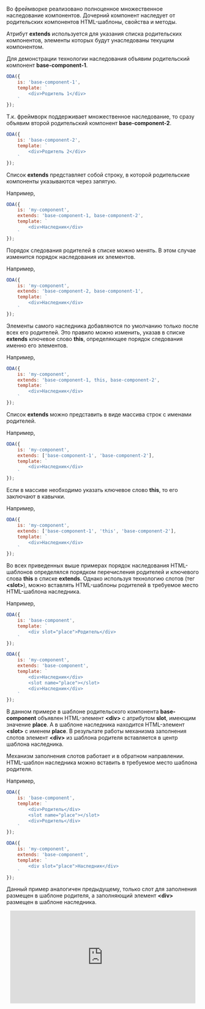 ﻿Во фреймворке реализовано полноценное множественное наследование компонентов. Дочерний компонент наследует от родительских компонентов HTML-шаблоны, свойства и методы.

Атрибут **extends** используется для указания списка родительских компонентов, элементы которых будут унаследованы текущим компонентом.

Для демонстрации технологии наследования объявим родительский компонент **base-component-1**.

```javascript run_edit_[base-component-1.js]
ODA({
    is: 'base-component-1',
    template: `
        <div>Родитель 1</div>
    `
});
```

Т.к. фреймворк поддерживает множественное наследование, то сразу объявим второй родительский компонент **base-component-2**.

```javascript run_edit_[base-component-2.js]
ODA({
    is: 'base-component-2',
    template: `
        <div>Родитель 2</div>
    `
});
```

Список **extends** представляет собой строку, в которой родительские компоненты указываются через запятую.

Например,

```javascript _run_edit_[my-component.js]_{base-component-1.js_base-component-2.js}
ODA({
    is: 'my-component',
    extends: 'base-component-1, base-component-2',
    template: `
        <div>Наследник</div>
    `
});
```

Порядок следования родителей в списке можно менять. В этом случае изменится порядок наследования их элементов.

Например,

```javascript _run_edit_[my-component.js]_{base-component-1.js_base-component-2.js}
ODA({
    is: 'my-component',
    extends: 'base-component-2, base-component-1',
    template: `
        <div>Наследник</div>
    `
});
```

Элементы самого наследника добавляются по умолчанию только после всех его родителей. Это правило можно изменить, указав в списке **extends** ключевое слово **this**, определяющее порядок следования именно его элементов.

Например,

```javascript _run_edit_[my-component.js]_{base-component-1.js_base-component-2.js}
ODA({
    is: 'my-component',
    extends: 'base-component-1, this, base-component-2',
    template: `
        <div>Наследник</div>
    `
});
```

Список **extends** можно представить в виде массива строк с именами родителей.

Например,

```javascript _run_edit_[my-component.js]_{base-component-1.js_base-component-2.js}
ODA({
    is: 'my-component',
    extends: ['base-component-1', 'base-component-2'],
    template: `
        <div>Наследник</div>
    `
});
```

Если в массиве необходимо указать ключевое слово **this**, то его заключают в кавычки.

Например,

```javascript _run_edit_[my-component.js]_{base-component-1.js_base-component-2.js}
ODA({
    is: 'my-component',
    extends: ['base-component-1', 'this', 'base-component-2'],
    template: `
        <div>Наследник</div>
    `
});
```

Во всех приведенных выше примерах порядок наследования HTML-шаблонов определялся порядком перечисления родителей и ключевого слова **this** в списке **extends**. Однако используя технологию слотов (тег **&lt;slot&gt;**), можно вставлять HTML-шаблоны родителей в требуемое место HTML-шаблона наследника.

Например,

```javascript _run_edit_[my-component.js]
ODA({
    is: 'base-component',
    template: `
        <div slot="place">Родитель</div>
    `
});

ODA({
    is: 'my-component',
    extends: 'base-component',
    template: `
        <div>Наследник</div>
        <slot name="place"></slot>
        <div>Наследник</div>
    `
});
```

В данном примере в шаблоне родительского компонента **base-component** объявлен HTML-элемент **&lt;div&gt;** с атрибутом **slot**, имеющим значение **place**. А в шаблоне наследника находится HTML-элемент **&lt;slot&gt;** с именем **place**. В результате работы механизма заполнения слотов элемент **&lt;div&gt;** из шаблона родителя вставляется в центр шаблона наследника.

Механизм заполнения слотов работает и в обратном направлении. HTML-шаблон наследника можно вставить в требуемое место шаблона родителя.

Например,

```javascript _run_edit_[my-component.js]
ODA({
    is: 'base-component',
    template: `
        <div>Родитель</div>
        <slot name="place"></slot>
        <div>Родитель</div>
    `
});

ODA({
    is: 'my-component',
    extends: 'base-component',
    template: `
        <div slot="place">Наследник</div>
    `
});
```

Данный пример аналогичен предыдущему, только слот для заполнения размещен в шаблоне родителя, а заполняющий элемент **&lt;div&gt;** размещен в шаблоне наследника.

<div style="position:relative;padding-bottom:48%; margin:10px">
    <iframe src="https://www.youtube.com/embed/zCwMK7TGCD8?start=0" frameborder="0" allow="accelerometer; autoplay; encrypted-media; gyroscope; picture-in-picture" allowfullscreen
    	style="position:absolute;width:100%;height:100%;"></iframe>
</div>


